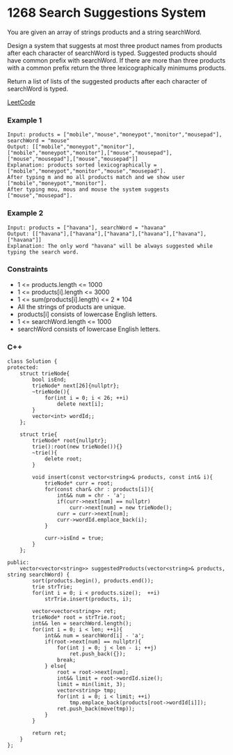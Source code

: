 # 1268 Search Suggestions System

You are given an array of strings products and a string searchWord.

Design a system that suggests at most three product names from products after each character of searchWord is typed. Suggested products should have common prefix with searchWord. If there are more than three products with a common prefix return the three lexicographically minimums products.

Return a list of lists of the suggested products after each character of searchWord is typed.

[LeetCode](https://leetcode.cn/problems/search-suggestions-system/)

### Example 1

```
Input: products = ["mobile","mouse","moneypot","monitor","mousepad"], searchWord = "mouse"
Output: [["mobile","moneypot","monitor"],["mobile","moneypot","monitor"],["mouse","mousepad"],["mouse","mousepad"],["mouse","mousepad"]]
Explanation: products sorted lexicographically = ["mobile","moneypot","monitor","mouse","mousepad"].
After typing m and mo all products match and we show user ["mobile","moneypot","monitor"].
After typing mou, mous and mouse the system suggests ["mouse","mousepad"].
```

### Example 2

```
Input: products = ["havana"], searchWord = "havana"
Output: [["havana"],["havana"],["havana"],["havana"],["havana"],["havana"]]
Explanation: The only word "havana" will be always suggested while typing the search word.
```

### Constraints

* 1 <= products.length <= 1000
* 1 <= products[i].length <= 3000
* 1 <= sum(products[i].length) <= 2 * 104
* All the strings of products are unique.
* products[i] consists of lowercase English letters.
* 1 <= searchWord.length <= 1000
* searchWord consists of lowercase English letters.

### C++ 

```
class Solution {
protected:
    struct trieNode{
        bool isEnd;
        trieNode* next[26]{nullptr};
        ~trieNode(){
            for(int i = 0; i < 26; ++i)
                delete next[i];
        }
        vector<int> wordId;;
    };

    struct trie{
        trieNode* root{nullptr};
        trie():root(new trieNode()){}
        ~trie(){
            delete root;
        }

        void insert(const vector<string>& products, const int& i){
            trieNode* curr = root;
            for(const char& chr : products[i]){
                int&& num = chr - 'a';
                if(curr->next[num] == nullptr)
                    curr->next[num] = new trieNode();
                curr = curr->next[num];
                curr->wordId.emplace_back(i);
            }

            curr->isEnd = true;
        }
    };

public:
    vector<vector<string>> suggestedProducts(vector<string>& products, string searchWord) {
        sort(products.begin(), products.end());
        trie strTrie;
        for(int i = 0; i < products.size();  ++i)
            strTrie.insert(products, i);

        vector<vector<string>> ret;
        trieNode* root = strTrie.root;
        int&& len = searchWord.length();
        for(int i = 0; i < len; ++i){
            int&& num = searchWord[i] - 'a';
            if(root->next[num] == nullptr){
                for(int j = 0; j < len - i; ++j)
                    ret.push_back({});
                break;
            } else{
                root = root->next[num];
                int&& limit = root->wordId.size();
                limit = min(limit, 3);
                vector<string> tmp;
                for(int i = 0; i < limit; ++i)
                    tmp.emplace_back(products[root->wordId[i]]);
                ret.push_back(move(tmp));
            }                
        }
        
        return ret;
    }
};
```